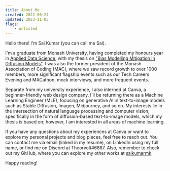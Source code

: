 ```yaml
---
title: About Me
created: 2022-06-24
updated: 2023-11-03
flags:
    - unlisted
---
```


Hello there! I'm Sai Kumar (you can call me Sai). 


I'm a graduate from Monash University, having completed my honours year in [Applied Data Science](https://handbook.monash.edu/current/courses/S3003), with my thesis on ["Bias Modelling Mitigation in Diffusion Models"](/assets/honours_thesis.pdf). I was also the former president of the Monash Association of Coding (MAC), where we saw record growth to over 1000 members, more significant flagship events such as our Tech Careers Evening and MACathon, mock interviews, and more frequent events.

Separate from my university experience, I also interned at Canva, a beginner-friendly web design company. I'll be returning there as a Machine Learning Engineer (MLE), focusing on generative AI in text-to-image models such as Stable Diffusion, Imagen, Midjourney, and so on. My interests lie in the intersection of natural language processing and computer vision, specifically in the form of diffusion-based text-to-image models, which my thesis is based on; however, I am interested in all areas of machine learning.


If you have any questions about my experiences at Canva or want to explore my personal projects and blog pieces, feel free to reach out. You can contact me via email (linked in my resume), on LinkedIn using my full name, or find me on Discord at Theorvolt~~#6887~~. Also, remember to check out my GitHub, where you can explore my other works at [saikumarmk](https://github.com/saikumarmk/).

Happy reading!